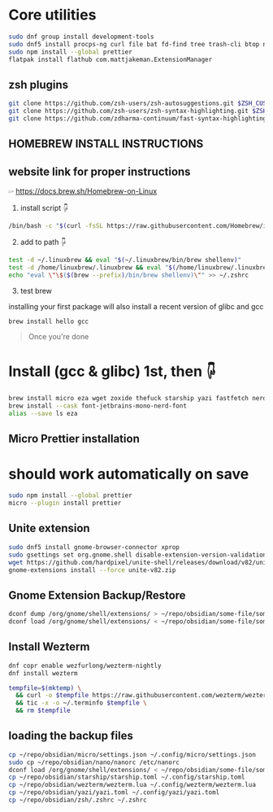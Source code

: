 # Core utilities

```zsh
sudo dnf group install development-tools
sudo dnf5 install procps-ng curl file bat fd-find tree trash-cli btop node dconf-editor gnome-tweaks
sudo npm install --global prettier
flatpak install flathub com.mattjakeman.ExtensionManager
```

## zsh plugins

```zsh
git clone https://github.com/zsh-users/zsh-autosuggestions.git $ZSH_CUSTOM/plugins/zsh-autosuggestions;
git clone https://github.com/zsh-users/zsh-syntax-highlighting.git $ZSH_CUSTOM/plugins/zsh-syntax-highlighting;
git clone https://github.com/zdharma-continuum/fast-syntax-highlighting.git ${ZSH_CUSTOM:-$HOME/.oh-my-zsh/custom}/plugins/fast-syntax-highlighting;
```

## HOMEBREW INSTALL INSTRUCTIONS

## website link for proper instructions

🖙 https://docs.brew.sh/Homebrew-on-Linux

1. install script 🖟

```zsh
/bin/bash -c "$(curl -fsSL https://raw.githubusercontent.com/Homebrew/install/HEAD/install.sh)"
```

2. add to path 🖟

```zsh
test -d ~/.linuxbrew && eval "$(~/.linuxbrew/bin/brew shellenv)"
test -d /home/linuxbrew/.linuxbrew && eval "$(/home/linuxbrew/.linuxbrew/bin/brew shellenv)"
echo "eval \"\$($(brew --prefix)/bin/brew shellenv)\"" >> ~/.zshrc
```

3. test brew

installing your first package will also install a recent version of glibc and
gcc

```zsh
brew install hello gcc
```

> Once you're done

# Install (gcc & glibc) 1st, then 🖟

```zsh
brew install micro eza wget zoxide thefuck starship yazi fastfetch nerdfetch
brew install --cask font-jetbrains-mono-nerd-font
alias --save ls eza
```

## Micro Prettier installation

# should work automatically on save

```zsh
sudo npm install --global prettier
micro --plugin install prettier
```

## Unite extension

```zsh
sudo dnf5 install gnome-browser-connector xprop
sudo gsettings set org.gnome.shell disable-extension-version-validation true
wget https://github.com/hardpixel/unite-shell/releases/download/v82/unite-v82.zip
gnome-extensions install --force unite-v82.zip
```

## Gnome Extension Backup/Restore

```zsh
dconf dump /org/gnome/shell/extensions/ > ~/repo/obsidian/some-file/some-file.txt
dconf load /org/gnome/shell/extensions/ < ~/repo/obsidian/some-file/some-file.txt
```

## Install Wezterm

```zsh
dnf copr enable wezfurlong/wezterm-nightly
dnf install wezterm
```

```zsh
tempfile=$(mktemp) \
  && curl -o $tempfile https://raw.githubusercontent.com/wezterm/wezterm/main/termwiz/data/wezterm.terminfo \
  && tic -x -o ~/.terminfo $tempfile \
  && rm $tempfile
```

## loading the backup files

```zsh
cp ~/repo/obsidian/micro/settings.json ~/.config/micro/settings.json
sudo cp ~/repo/obsidian/nano/nanorc /etc/nanorc
dconf load /org/gnome/shell/extensions/ < ~/repo/obsidian/some-file/some-file.txt
cp ~/repo/obsidian/starship/starship.toml ~/.config/starship.toml
cp ~/repo/obsidian/wezterm/wezterm.lua ~/.config/wezterm/wezterm.lua
cp ~/repo/obsidian/yazi/yazi.toml ~/.config/yazi/yazi.toml
cp ~/repo/obsidian/zsh/.zshrc ~/.zshrc
```
